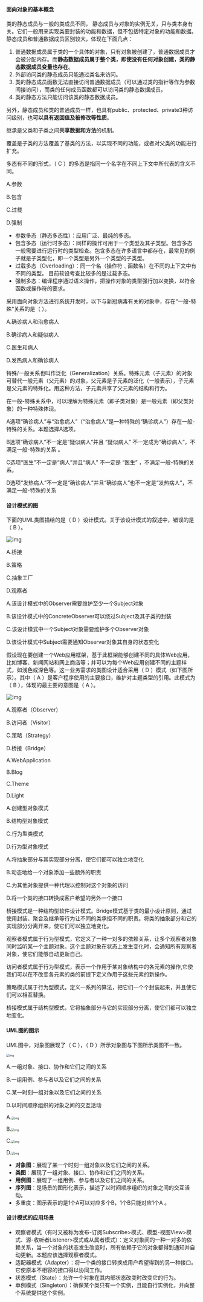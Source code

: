 #### 面向对象的基本概念

类的静态成员与一般的类成员不同， 静态成员与对象的实例无关，只与类本身有关。它们一般用来实现类要封装的功能和数据，但不包括特定对象的功能和数据。静态成员和普通数据成员区别较大，体现在下面几点： 　　

1. 普通数据成员属于类的一个具体的对象，只有对象被创建了，普通数据成员才会被分配内存。而**静态数据成员属于整个类，即使没有任何对象创建，类的静态数据成员变量也存在**。
2. 外部访问类的静态成员只能通过类名来访问。
3. 类的静态成员函数无法直接访问普通数据成员（可以通过类的指针等作为参数间接访问），而类的任何成员函数都可以访问类的静态数据成员。
4. 类的静态方法只能访问该类的静态数据成员。　　

另外，静态成员和类的普通成员一样，也具有public、protected、private3种访问级别，也**可以具有返回值及被修改等性质**。

继承是父类和子类之间**共享数据和方法**的机制。

覆盖是子类的方法覆盖了基类的方法，以实现不同的功能，或者对父类的功能进行扩充。

多态有不同的形式，（ C ）的多态是指同一个名字在不同上下文中所代表的含义不同。

A.参数

B.包含

C.过载

D.强制

- 参数多态（静态多态性）：应用广泛、最纯的多态。
- 包含多态（运行时多态）：同样的操作可用于一个类型及其子类型。包含多态一般需要进行运行时的类型检查。包含多态在许多语言中都存在，最常见的例子就是子类型化，即一个类型是另外一个类型的子类型。
- 过载多态（Overloading）：同一个名（操作符﹑函数名）在不同的上下文中有不同的类型。 目前软设考查比较多的是过载多态。
- 强制多态：编译程序通过语义操作，把操作对象的类型强行加以变换，以符合函数或操作符的要求。

采用面向对象方法进行系统开发时，以下与新冠病毒有关的对象中，存在“一般-特殊“关系的是（ ）。

A.确诊病人和治愈病人

B.确诊病人和疑似病人

C.医生和病人

D.发热病人和确诊病人

特殊/一般关系也叫作泛化（Generalization）关系。特殊元素（子元素）的对象可替代一般元素（父元素）的对象，父元素是子元素的泛化（一般表示），子元素是父元素的特殊化。用这种方法，子元素共享了父元素的结构和行为。

在一般-特殊关系中，可以理解为特殊元素（即子类对象）是一般元素（即父类对象）的一种特殊体现。

A选项“确诊病人”与“治愈病人”（“治愈病人”是一种特殊的“确诊病人”）存在一般-特殊的关系。本题选择A选项。

B选项“确诊病人”不一定是“疑似病人”并且 “疑似病人” 不一定成为“确诊病人”，不满足一般-特殊的关系 。

C选项“医生”不一定是“病人”并且“病人”  不一定是 “医生” ，不满足一般-特殊的关系。

D选项“发热病人”不一定是“确诊病人”并且“确诊病人”也不一定是“发热病人”，不满足一般-特殊的关系



#### 设计模式的图

下面的UML类图描绘的是（ D ）设计模式。关于该设计模式的叙述中，错误的是（ B ）。

![img](img/21d3d7161344492a8627b0f46461d4d7_.png)

A.桥接

 B.策略

 C.抽象工厂

 D.观察者

A.该设计模式中的Observer需要维护至少一个Subject对象

B.该设计模式中的ConcreteObserver可以绕过Subject及其子类的封装

C.该设计模式中一个Subject对象需要维护多个Observer对象

D.该设计模式中Subject需要通知Observer对象其自身的状态变化

假设现在要创建一个Web应用框架，基于此框架能够创建不同的具体Web应用，比如博客、新闻网站和网上商店等；并可以为每个Web应用创建不同的主题样式，如浅色或深色等。这一业务需求的类图设计适合采用（ D ）模式（如下图所示）。其中（ A ）是客户程序使用的主要接口，维护对主题类型的引用。此模式为（ B ），体现的最主要的意图是（ A ）。

![img](img/03172738587f48668aca25989a63c312_.png)

A.观察者（Observer）

B.访问者（Ⅴisitor）

C.策略（Strategy）

D.桥接（Bridge）

A.WebApplication

B.Blog

C.Theme

D.Light

A.创建型对象模式

B.结构型对象模式

C.行为型类模式

D.行为型对象模式

A.将抽象部分与其实现部分分离，使它们都可以独立地变化

B.动态地给一个对象添加一些额外的职责

C.为其他对象提供一种代理以控制对这个对象的访问

D.将一个类的接口转换成客户希望的另外一个接口

桥接模式是一种结构型软件设计模式。Bridge模式基于类的最小设计原则，通过使用封装、聚合及继承等行为让不同的类承担不同的职责。将类的抽象部分和它的实现部分分离开来，使它们可以独立地变化。

观察者模式属于行为型模式，它定义了一种一对多的依赖关系，让多个观察者对象同时监听某一个主题对象。这个主题对象在状态上发生变化时，会通知所有观察者对象，使它们能够自动更新自己。

访问者模式属于行为型模式，表示一个作用于某对象结构中的各元素的操作,它使我们可以在不改变各元素的类的前提下定义作用于这些元素的新操作。

策略模式属于行为型模式，定义一系列的算法，把它们一个个封装起来，并且使它们可以相互替换。

桥接模式属于结构型模式，它将抽象部分与它的实现部分分离，使它们都可以独立地变化。



#### UML图的图示

UML图中，对象图展现了（ C ），（ D ）所示对象图与下图所示类图不一致。

<img src="img/TMtjRDbDK4.png" alt="img" style="zoom:50%;" />

A.一组对象、接口、协作和它们之间的关系

B.一组用例、参与者以及它们之间的关系

C.某一时刻一组对象以及它们之间的关系

D.以时间顺序组织的对象之间的交互活动

A.<img src="img/FLHRWxzqX7.png" alt="img" style="zoom:50%;" />

B.<img src="img/5QcCWena9e.png" alt="img" style="zoom:50%;" />

C.<img src="img/F9n8T9watJ.png" alt="img" style="zoom:50%;" />

D.<img src="img/9p5DH4D4V9.png" alt="img" style="zoom:50%;" />

- **对象图**：展现了某一个时刻一组对象以及它们之间的关系。
- **类图**：展现了一组对象、接口、协作和它们之间的关系。
- **用例图**：展现了一组用例、参与者以及它们之间的关系。
- **序列图**：是场景的图形化表示，描述了以时间顺序组织的对象之间的交互活动。
- 多重度：图示表示的是1个A可以对应多个B，1个B只能对应1个A 。



#### 设计模式的应用场景

- 观察者模式（有时又被称为发布-订阅Subscribe>模式、模型-视图View>模式、源-收听者Listener>模式或从属者模式）：定义对象间的一种一对多的依赖关系，当一个对象的状态发生改变时，所有依赖于它的对象都得到通知并自动更新。本题应该选择观察者模式。
- 适配器模式（Adapter）：将一个类的接口转换成用户希望得到的另一种接口。它使原本不相容的接口得以协同工作。
- 状态模式（State）：允许一个对象在其内部状态改变时改变它的行为。
- 单例模式（Singleton）：确保某个类只有一个实例，且能自行实例化，并向整个系统提供这个实例。



























































